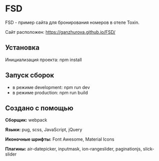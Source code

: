 # FSD

FSD - пример сайта для бронирования номеров в отеле Toxin.

Сайт расположен: https://ganzhurova.github.io/FSD/

## Установка

Инициализация проекта: npm install

## Запуск сборок

- в режиме development: npm run dev
- в режиме production: npm run build

## Создано с помощью

**Сборщик:** webpack

**Языки:** pug, scss, JavaScript, jQuery

**Иконочные шрифты:** Font Awesome, Material Icons

**Плагины:** air-datepicker, inputmask, ion-rangeslider, paginationjs, slick-slider
